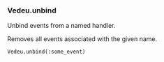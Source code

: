 ### Vedeu.unbind

Unbind events from a named handler.

Removes all events associated with the given name.

    Vedeu.unbind(:some_event)
